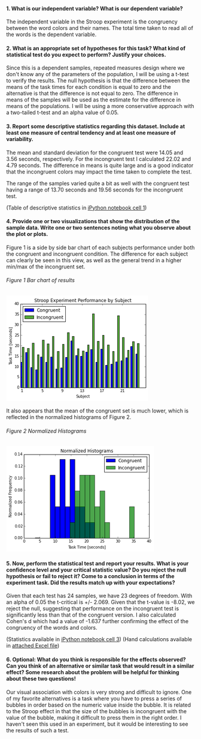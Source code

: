 #### 1. What is our independent variable? What is our dependent variable?
The independent variable in the Stroop experiment is the congruency between the word colors and their names. The total time taken to read all of the words is the dependent variable. 

#### 2. What is an appropriate set of hypotheses for this task? What kind of statistical test do you expect to perform? Justify your choices.
Since this is a dependent samples, repeated measures design where we don't know any of the parameters of the population, I will be using a t-test to verify the results. The null hypothesis is that the difference between the means of the task times for each condition is equal to zero and the alternative is that the difference is not equal to zero. The difference in means of the samples will be used as the estimate for the difference in means of the populations. I will be using a more conservative approach with a two-tailed t-test and an alpha value of 0.05. 

#### 3. Report some descriptive statistics regarding this dataset. Include at least one measure of central tendency and at least one measure of variability.
The mean and standard deviation for the congruent test were 14.05 and 3.56 seconds, respectively. For the incongruent test I calculated 22.02 and 4.79 seconds. The difference in means is quite large and is a good indicator that the incongruent colors may impact the time taken to complete the test. 

The range of the samples varied quite a bit as well with the congruent test having a range of 13.70 seconds and 19.56 seconds for the incongruent test. 

(Table of descriptive statistics in [iPython notebook cell 1](P1_stroop_experiment.ipynb))

#### 4. Provide one or two visualizations that show the distribution of the sample data. Write one or two sentences noting what you observe about the plot or plots.
Figure 1 is a side by side bar chart of each subjects performance under both the congruent and incongruent condition. The difference for each subject can clearly be seen in this view, as well as the general trend in a higher min/max of the incongruent set. 
###### Figure 1 Bar chart of results
![Figure 1 Bar chart of results](Figure_1_v3.png)

It also appears that the mean of the congruent set is much lower, which is reflected in the normalized histograms of Figure 2. 

###### Figure 2 Normalized Histograms
![Figure 2 Normalized Histograms ](Figure_2_v3.png)

#### 5. Now, perform the statistical test and report your results. What is your confidence level and your critical statistic value? Do you reject the null hypothesis or fail to reject it? Come to a conclusion in terms of the experiment task. Did the results match up with your expectations?
Given that each test has 24 samples, we have 23 degrees of freedom. With an alpha of 0.05 the t-critical is +/- 2.069. Given that the t-value is -8.02, we reject the null, suggesting that performance on the incongruent test is significantly less than that of the congruent version. I also calculated Cohen's d which had a value of -1.637 further confirming the effect of the congruency of the words and colors. 

(Statistics available in [iPython notebook cell 3](P1_stroop_experiment.ipynb))
(Hand calculations available in [attached Excel file](stroopdata_calculations.xlsx))

#### 6. Optional: What do you think is responsible for the effects observed? Can you think of an alternative or similar task that would result in a similar effect? Some research about the problem will be helpful for thinking about these two questions!
Our visual association with colors is very strong and difficult to ignore. One of my favorite alternatives is a task where you have to press a series of bubbles in order based on the numeric value inside the bubble. It is related to the Stroop effect in that the size of the bubbles is incongruent with the value of the bubble, making it difficult to press them in the right order. I haven't seen this used in an experiment, but it would be interesting to see the results of such a test. 